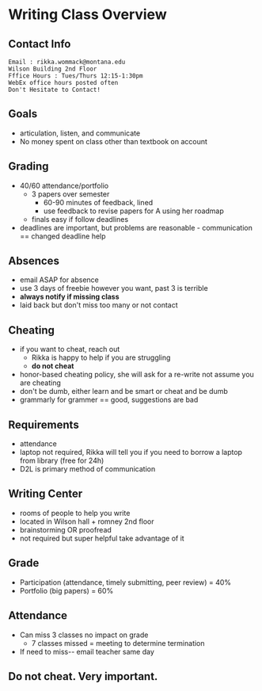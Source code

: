 # Writing Class Overview

## Contact Info
    Email : rikka.wommack@montana.edu
    Wilson Building 2nd Floor
    Fffice Hours : Tues/Thurs 12:15-1:30pm
    WebEx office hours posted often
    Don't Hesitate to Contact!
## Goals
- articulation, listen, and communicate
- No money spent on class other than textbook on account
## Grading
- 40/60 attendance/portfolio
    - 3 papers over semester
        - 60-90 minutes of feedback, lined
        - use feedback to revise papers for A using her roadmap
    - finals easy if follow deadlines
- deadlines are important, but problems are reasonable - communication == changed deadline help
## Absences
- email ASAP for absence
- use 3 days of freebie however you want, past 3 is terrible
- **always notify if missing class**
- laid back but don't miss too many or not contact
## Cheating
- if you want to cheat, reach out
    - Rikka is happy to help if you are struggling
    - **do not cheat**
- honor-based cheating policy, she will ask for a re-write not assume you are cheating
- don't be dumb, either learn and be smart or cheat and be dumb
- grammarly for grammer == good, suggestions are bad
## Requirements
- attendance
- laptop not required, Rikka will tell you if you need to borrow a laptop from library (free for 24h)
- D2L is primary method of communication
## Writing Center
- rooms of people to help you write
- located in Wilson hall + romney 2nd floor
- brainstorming OR proofread
- not required but super helpful take advantage of it 
## Grade
- Participation (attendance, timely submitting, peer review) = 40%
- Portfolio (big papers) = 60%
## Attendance
- Can miss 3 classes no impact on grade
    - 7 classes missed = meeting to determine termination
- If need to miss-- email teacher same day
## **Do not cheat. Very important.**
